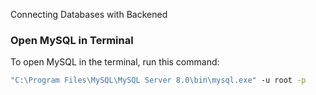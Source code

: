 Connecting Databases with Backened
### Open MySQL in Terminal

To open MySQL in the terminal, run this command:

```cmd
"C:\Program Files\MySQL\MySQL Server 8.0\bin\mysql.exe" -u root -p

